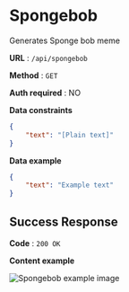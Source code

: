# Spongebob

Generates Sponge bob meme

**URL** : `/api/spongebob`

**Method** : `GET`

**Auth required** : NO

**Data constraints**

```json
{
    "text": "[Plain text]"
}
```

**Data example**

```json
{
    "text": "Example text"
}
```

## Success Response

**Code** : `200 OK`

**Content example**

![Spongebob example image](/api/spongebob?text=Example%20text)